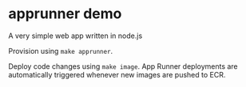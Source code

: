 # apprunner demo

A very simple web app written in node.js

Provision using `make apprunner`.

Deploy code changes using `make image`. App Runner deployments are automatically triggered whenever new images are pushed to ECR.

